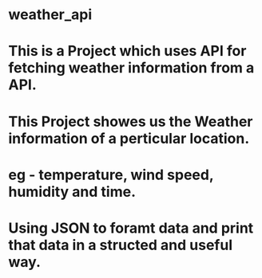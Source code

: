 # weather_api

# This is a Project which uses API for fetching weather information from a API.
# This Project showes us the Weather information of a perticular location.
# eg - temperature, wind speed, humidity and time.
# Using JSON to foramt data and print that data in a structed and useful way.
